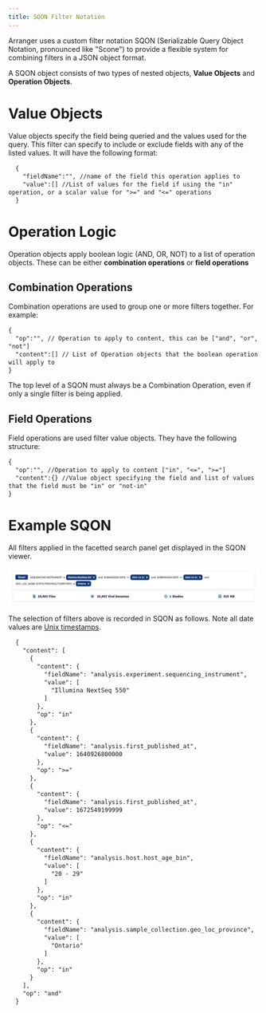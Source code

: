 ```yaml
---
title: SQON Filter Notation
---
```


Arranger uses a custom filter notation SQON (Serializable Query Object Notation, pronounced like "Scone") to provide a flexible system for combining filters in a JSON object format.

A SQON object consists of two types of nested objects, **Value Objects** and **Operation Objects**.

# Value Objects

 Value objects specify the field being queried and the values used for the query. This filter can specify to include or exclude fields with any of the listed values. It will have the following format:

  ```SQON
    {
      "fieldName":"", //name of the field this operation applies to
      "value":[] //List of values for the field if using the "in" operation, or a scalar value for ">=" and "<=" operations
    }
  ```

# Operation Logic

Operation objects apply boolean logic (AND, OR, NOT) to a list of operation objects. These can be either **combination operations** or **field operations**

## Combination Operations

Combination operations are used to group one or more filters together. For example:

```SQON
{
  "op":"", // Operation to apply to content, this can be ["and", "or", "not"]
  "content":[] // List of Operation objects that the boolean operation will apply to
}
```

<Note title="Tip">The top level of a SQON must always be a Combination Operation, even if only a single filter is being applied.</Note>

## Field Operations

Field operations are used filter value objects. They have the following structure: 

```SQON
{
  "op":"", //Operation to apply to content ["in", "<=", ">="]
  "content":{} //Value object specifying the field and list of values that the field must be "in" or "not-in"
}
```

# Example SQON

All filters applied in the facetted search panel get displayed in the SQON viewer. 

![Entity](../assets/sqon_query.jpg 'Sqon Viewer')

The selection of filters above is recorded in SQON as follows. Note all date values are <a href="https://www.unixtimestamp.com/" target="_blank" rel="noopener noreferrer">Unix timestamps</a>.

```SQON
  {
    "content": [
      {
        "content": {
          "fieldName": "analysis.experiment.sequencing_instrument",
          "value": [
            "Illumina NextSeq 550"
          ]
        },
        "op": "in"
      },
      {
        "content": {
          "fieldName": "analysis.first_published_at",
          "value": 1640926800000
        },
        "op": ">="
      },
      {
        "content": {
          "fieldName": "analysis.first_published_at",
          "value": 1672549199999
        },
        "op": "<="
      },
      {
        "content": {
          "fieldName": "analysis.host.host_age_bin",
          "value": [
            "20 - 29"
          ]
        },
        "op": "in"
      },
      {
        "content": {
          "fieldName": "analysis.sample_collection.geo_loc_province",
          "value": [
            "Ontario"
          ]
        },
        "op": "in"
      }
    ],
    "op": "and"
  }
  ```